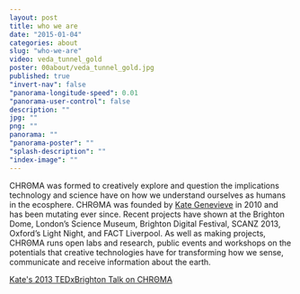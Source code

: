 ```yaml
---
layout: post
title: who we are
date: "2015-01-04"
categories: about
slug: "who-we-are"
video: veda_tunnel_gold
poster: 00about/veda_tunnel_gold.jpg
published: true
"invert-nav": false
"panorama-longitude-speed": 0.01
"panorama-user-control": false
description: ""
jpg: ""
png: ""
panorama: ""
"panorama-poster": ""
"splash-description": ""
"index-image": ""
---
```









<span class="chroma">CHRΘMA</span> was formed to creatively explore and question the implications technology and science have on how we understand ourselves as humans in the ecosphere. <span class="chroma">CHRΘMA</span> was founded by <a href="https://twitter.com/kategenevieve" target="_blank" class="green" >Kate Genevieve</a> in 2010 and has been mutating ever since. Recent projects have shown at the Brighton Dome, London’s Science Museum, Brighton Digital Festival, SCANZ 2013, Oxford’s Light Night, and FACT Liverpool. As well as making projects, <span class="chroma">CHRΘMA</span> runs open labs and research, public events and workshops on the potentials that creative technologies have for transforming how we sense, communicate and receive information about the earth.

[Kate's 2013 TEDxBrighton Talk on CHRΘMA](https://www.youtube.com/watch?v=4os_yd51dYY)

